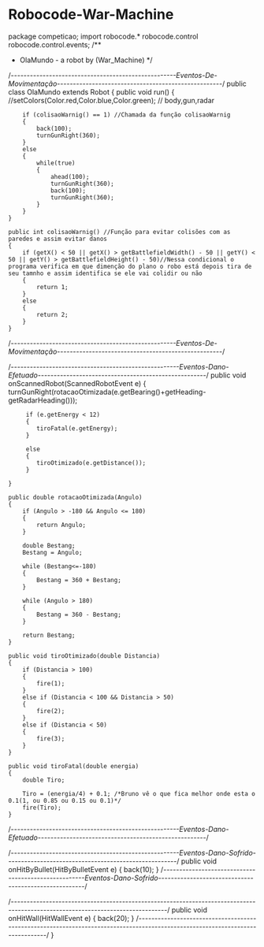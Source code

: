 # Robocode-War-Machine

package competicao;
import robocode.* robocode.control robocode.control.events; 
/**
 * OlaMundo - a robot by (War_Machine)
 */



/*----------------------------------------------------Eventos-De-Movimentação----------------------------------------------------*/
public class OlaMundo extends Robot
{
	public void run() 
	{
		//setColors(Color.red,Color.blue,Color.green); // body,gun,radar
		
		if (colisaoWarnig() == 1) //Chamada da função colisaoWarnig
		{
			back(100);
			turnGunRight(360);
		}
		else
		{
			while(true) 
			{
				ahead(100);
				turnGunRight(360);
				back(100);
				turnGunRight(360);
			}
		}
	}
	
	public int colisaoWarnig() //Função para evitar colisões com as paredes e assim evitar danos
	{
		if (getX() < 50 || getX() > getBattlefieldWidth() - 50 || getY() < 50 || getY() > getBattlefieldHeight() - 50)//Nessa condicional o programa verifica em que dimenção do plano o robo está depois tira de seu tamnho e assim identifica se ele vai colidir ou não
		{
			return 1;
		}
		else
		{
			return 2;
		}
	}
/*----------------------------------------------------Eventos-De-Movimentação----------------------------------------------------*/	  
  

 
/*-----------------------------------------------------Eventos-Dano-Efetuado-----------------------------------------------------*/
	public void onScannedRobot(ScannedRobotEvent e) 
	{
		 turnGunRight(rotacaoOtimizada(e.getBearing()+getHeading-getRadarHeading()));
		 
		 if (e.getEnergy < 12)
		 {
		 	tiroFatal(e.getEnergy);
		 }
		 
		 else
		 {
		 	tiroOtimizado(e.getDistance());
		 }
		  
	}
	
	public double rotacaoOtimizada(Angulo)
	{
		if (Angulo > -180 && Angulo <= 180)
		{
			return Angulo;
		}
		
		double Bestang;
		Bestang = Angulo;
		
		while (Bestang<=-180)
		{
			Bestang = 360 + Bestang;
		}
		
		while (Angulo > 180)
		{
			Bestang = 360 - Bestang;
		}
		
		return Bestang;
	} 
	
	public void tiroOtimizado(double Distancia)
	{
		if (Distancia > 100)
		{
			fire(1);
		}
		else if (Distancia < 100 && Distancia > 50)
		{
			fire(2);
		}
		else if (Distancia < 50)
		{
			fire(3);
		}
	}
	
	public void tiroFatal(double energia)
	{
		double Tiro;
		
		Tiro = (energia/4) + 0.1; /*Bruno vê o que fica melhor onde esta o 0.1(1, ou 0.85 ou 0.15 ou 0.1)*/
		fire(Tiro);
	}
/*-----------------------------------------------------Eventos-Dano-Efetuado-----------------------------------------------------*/



/*-----------------------------------------------------Eventos-Dano-Sofrido------------------------------------------------------*/
	public void onHitByBullet(HitByBulletEvent e) 
	{
		back(10);
	}
/*-----------------------------------------------------Eventos-Dano-Sofrido------------------------------------------------------*/



/*-------------------------------------------------------------------------------------------------------------------------------*/
	public void onHitWall(HitWallEvent e) 
	{
		back(20);
	}
/*-------------------------------------------------------------------------------------------------------------------------------*/	
}
